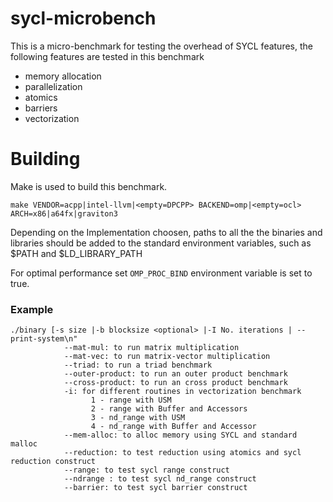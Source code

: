 # sycl-microbench

This is a micro-benchmark for testing the overhead of SYCL features, the following features are tested in this benchmark 

* memory allocation
* parallelization 
* atomics 
* barriers
* vectorization

# Building 

Make is used to build this benchmark. 

```
make VENDOR=acpp|intel-llvm|<empty=DPCPP> BACKEND=omp|<empty=ocl> ARCH=x86|a64fx|graviton3
```
Depending on the Implementation choosen, paths to all the the binaries and libraries should be added to the standard environment variables, such as $PATH and $LD_LIBRARY_PATH

For optimal performance set `OMP_PROC_BIND` environment variable is set to true. 

### Example

```
./binary [-s size |-b blocksize <optional> |-I No. iterations | --print-system\n"
			--mat-mul: to run matrix multiplication 
			--mat-vec: to run matrix-vector multiplication 
			--triad: to run a triad benchmark 
			--outer-product: to run an outer product benchmark
			--cross-product: to run an cross product benchmark
			-i: for different routines in vectorization benchmark
			      1 - range with USM
			      2 - range with Buffer and Accessors
			      3 - nd_range with USM
			      4 - nd_range with Buffer and Accessor
			--mem-alloc: to alloc memory using SYCL and standard malloc 
			--reduction: to test reduction using atomics and sycl reduction construct
			--range: to test sycl range construct
			--ndrange : to test sycl nd_range construct
			--barrier: to test sycl barrier construct
			
   
```

